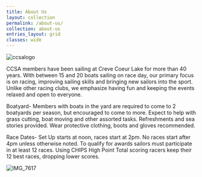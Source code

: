 ```yaml
---
title: About Us
layout: collection
permalink: /about-us/
collection: about-us
entries_layout: grid
classes: wide
---
```

![ccsalogo](https://user-images.githubusercontent.com/83256703/151712998-70edad94-0eaa-429f-a5a1-942ba5baaf3c.png)

CCSA members have been sailing at Creve Coeur Lake for more than 40 years. With between 15 and 20 boats sailing on race day, our primary focus is on racing, improving sailing skills and bringing new sailors into the sport. Unlike other racing clubs, we emphasize having fun and keeping the events relaxed and open to everyone.

Boatyard- Members with boats in the yard are required to come to 2 boatyards per season, but encouraged to come to more. Expect to help with grass cutting, boat moving and other assorted tasks. Refreshments and sea stories provided. Wear protective clothing, boots and gloves recommended. 

Race Dates- Set Up starts at noon, races start at 2pm. No races start after 4pm unless otherwise noted. To qualify for awards sailors must participate in at least 12 races. Using CHIPS High Point Total scoring racers keep their 12 best races, dropping lower scores.

![IMG_7617](https://user-images.githubusercontent.com/83256703/151710719-0f5f98c3-125c-47d2-b65c-16cfc0c2465a.jpg)
